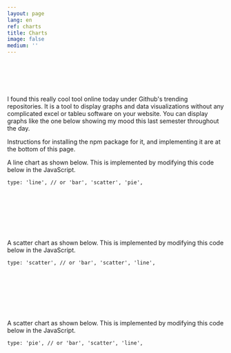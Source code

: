 ```yaml
---
layout: page
lang: en
ref: charts
title: Charts
image: false
medium: ''
---
```


<pre style="min-width: 100%;">
<script src="https://unpkg.com/frappe-charts@0.0.3/dist/frappe-charts.min.iife.js"></script>
<div id="chart"></div>
<script type="text/javascript">
  data = {
    labels: ["12am-3am", "3am-6am", "6am-9am", "9am-12pm",
      "12pm-3pm", "3pm-6pm", "6pm-9pm", "9pm-12am"],

    datasets: [
      {
        title: "Creativity", color: "light-blue",
        values: [80, 80, 80, 60, 10, 10, 10, 10]
      },
      {
        title: "Hunger", color: "violet",
        values: [80, 80, 80, 80, 80, 80, 80, 80]
      },
      {
        title: "Sleepiness", color: "blue",
        values: [80, 60, 50, -10, -50, -30, -10, 10]
      }
    ]
  };

  chart = new Chart({
    parent: "#chart", // or a DOM element
    title: "How I feel throughout the day",
    data: data,
    type: 'bar', // or 'line', 'scatter', 'pie', 'percentage'
    height: 250
  });
</script>
</pre>

I found this really cool tool online today under Github's trending repositories. It is a tool to display graphs and data visualizations without any complicated excel or tableu software on your website. You can display graphs like the one below showing my mood this last semester throughout the day.

Instructions for installing the npm package for it, and implementing it are at the bottom of this page.

<script async src="//jsfiddle.net/tanakachingonzo/emf2xLwc/embed/js,html,result/"></script>


A line chart as shown below. This is implemented by modifying this code below in the JavaScript.

<code>type: 'line', // or 'bar', 'scatter', 'pie', </code>

<pre style="min-width: 100%;">
<script src="https://unpkg.com/frappe-charts@0.0.3/dist/frappe-charts.min.iife.js"></script>

<div id="line"></div>

<script type="text/javascript">
  data = {
    labels: ["12am-3am", "3am-6am", "6am-9am", "9am-12pm",
      "12pm-3pm", "3pm-6pm", "6pm-9pm", "9pm-12am"],

    datasets: [
      {
        title: "Creativity", color: "light-blue",
        values: [80, 80, 80, 60, 10, 10, 10, 10]
      },
      {
        title: "Hunger", color: "violet",
        values: [80, 80, 80, 80, 80, 80, 80, 80]
      },
      {
        title: "Sleepiness", color: "blue",
        values: [80, 60, 50, -10, -50, -30, -10, 10]
      }
    ]
  };

  chart = new Chart({
    parent: "#line", // or a DOM element
    title: "How I feel throughout the day",
    data: data,
    type: 'line', // or 'line', 'scatter', 'pie', 'percentage'
    height: 250
  });
</script>
</pre>

A scatter chart as shown below. This is implemented by modifying this code below in the JavaScript.

<code>type: 'scatter', // or 'bar', 'scatter', 'line', </code>

<pre style="min-width: 100%;">
<script src="https://unpkg.com/frappe-charts@0.0.3/dist/frappe-charts.min.iife.js"></script>

<div id="scatter"></div>

<script type="text/javascript">
  data = {
    labels: ["12am-3am", "3am-6am", "6am-9am", "9am-12pm",
      "12pm-3pm", "3pm-6pm", "6pm-9pm", "9pm-12am"],

    datasets: [
      {
        title: "Creativity", color: "light-blue",
        values: [80, 80, 80, 60, 10, 10, 10, 10]
      },
      {
        title: "Hunger", color: "violet",
        values: [80, 80, 80, 80, 80, 80, 80, 80]
      },
      {
        title: "Sleepiness", color: "blue",
        values: [80, 60, 50, -10, -50, -30, -10, 10]
      }
    ]
  };

  chart = new Chart({
    parent: "#scatter", // or a DOM element
    title: "How I feel throughout the day",
    data: data,
    type: 'scatter', // or 'line', 'bar', 'pie', 'percentage'
    height: 250
  });
</script>
</pre>

A scatter chart as shown below. This is implemented by modifying this code below in the JavaScript.

<code>type: 'pie', // or 'bar', 'scatter', 'line', </code>

<pre style="min-width: 100%;">
<script src="https://unpkg.com/frappe-charts@0.0.3/dist/frappe-charts.min.iife.js"></script>

<div id="pie"></div>

<script type="text/javascript">
  data = {
    labels: ["12am-3am", "3am-6am", "6am-9am", "9am-12pm",
      "12pm-3pm", "3pm-6pm", "6pm-9pm", "9pm-12am"],

    datasets: [
      {
        title: "Creativity", color: "light-blue",
        values: [80, 80, 80, 60, 10, 10, 10, 10]
      },
      {
        title: "Hunger", color: "violet",
        values: [80, 80, 80, 80, 80, 80, 80, 80]
      },
      {
        title: "Sleepiness", color: "blue",
        values: [80, 60, 50, -10, -50, -30, -10, 10]
      }
    ]
  };

  chart = new Chart({
    parent: "#pie", // or a DOM element
    title: "How I feel throughout the day",
    data: data,
    type: 'pie', // or 'line', 'bar', 'scatter', 'percentage'
    height: 250
  });
</script>
</pre>